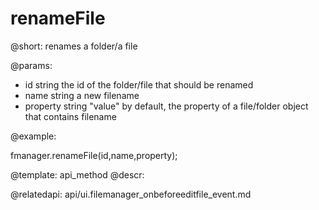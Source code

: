 renameFile
=============

@short:
	renames a folder/a file

@params:

- id			string			the id of the folder/file that should be renamed
- name			string			a new filename
- property		string			"value" by default, the property of a file/folder object that contains filename



@example:

fmanager.renameFile(id,name,property);

@template:	api_method
@descr:

@relatedapi:
api/ui.filemanager_onbeforeeditfile_event.md